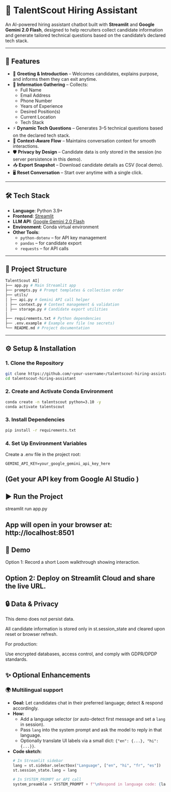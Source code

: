 # 🧭 TalentScout Hiring Assistant

An AI-powered hiring assistant chatbot built with **Streamlit** and **Google Gemini 2.0 Flash**, designed to help recruiters collect candidate information and generate tailored technical questions based on the candidate’s declared tech stack.  

---

## 🚀 Features

- 🤝 **Greeting & Introduction** – Welcomes candidates, explains purpose, and informs them they can exit anytime.  
- 📝 **Information Gathering** – Collects:
  - Full Name  
  - Email Address  
  - Phone Number  
  - Years of Experience  
  - Desired Position(s)  
  - Current Location  
  - Tech Stack  
- ⚡ **Dynamic Tech Questions** – Generates 3–5 technical questions based on the declared tech stack.  
- 🔄 **Context-Aware Flow** – Maintains conversation context for smooth interactions.  
- 🛡️ **Privacy by Design** – Candidate data is only stored in the session (no server persistence in this demo).  
- 📥 **Export Snapshot** – Download candidate details as CSV (local demo).  
- 🖥️ **Reset Conversation** – Start over anytime with a single click.  

---

## 🛠️ Tech Stack

- **Language**: Python 3.9+  
- **Frontend**: [Streamlit](https://streamlit.io/)  
- **LLM API**: [Google Gemini 2.0 Flash](https://ai.google.dev/)  
- **Environment**: Conda virtual environment  
- **Other Tools**:  
  - `python-dotenv` – for API key management  
  - `pandas` – for candidate export  
  - `requests` – for API calls  

---

## 📂 Project Structure
``` bash
TalentScout AI│
├── app.py # Main Streamlit app
├── prompts.py # Prompt templates & collection order
├── utils/
│ ├── api.py # Gemini API call helper
│ ├── context.py # Context management & validation
│ ├── storage.py # Candidate export utilities
│
├── requirements.txt # Python dependencies
├── .env.example # Example env file (no secrets)
└── README.md # Project documentation

```
---

## ⚙️ Setup & Installation

### 1. Clone the Repository
```bash
git clone https://github.com/<your-username>/talentscout-hiring-assistant.git
cd talentscout-hiring-assistant
```

### 2. Create and Activate Conda Environment
```bash
conda create -n talentscout python=3.10 -y
conda activate talentscout
```
### 3. Install Dependencies
``` bash
pip install -r requirements.txt
```

### 4. Set Up Environment Variables

Create a .env file in the project root:
```
GEMINI_API_KEY=your_google_gemini_api_key_here
```
(Get your API key from Google AI Studio
)
---

## ▶️ Run the Project
streamlit run app.py


App will open in your browser at: http://localhost:8501
---
## 🎥 Demo

Option 1: Record a short Loom
 walkthrough showing interaction.

Option 2: Deploy on Streamlit Cloud
 and share the live URL.
---
## 🔒 Data & Privacy

This demo does not persist data.

All candidate information is stored only in st.session_state and cleared upon reset or browser refresh.

For production:

Use encrypted databases, access control, and comply with GDPR/DPDP standards.

## ✨ Optional Enhancements

### 🌍 Multilingual support
- **Goal:** Let candidates chat in their preferred language; detect & respond accordingly.
- **How:**
  - Add a language selector (or auto-detect first message and set a `lang` in session).
  - Pass `lang` into the system prompt and ask the model to reply in that language.
  - Optionally translate UI labels via a small dict: `{"en": {...}, "hi": {...}}`.
- **Code sketch:**
  ```python
  # In Streamlit sidebar
  lang = st.sidebar.selectbox("Language", ["en", "hi", "fr", "es"])
  st.session_state.lang = lang

  # In SYSTEM_PROMPT or API call
  system_preamble = SYSTEM_PROMPT + f"\nRespond in language code: {lang}."
```
